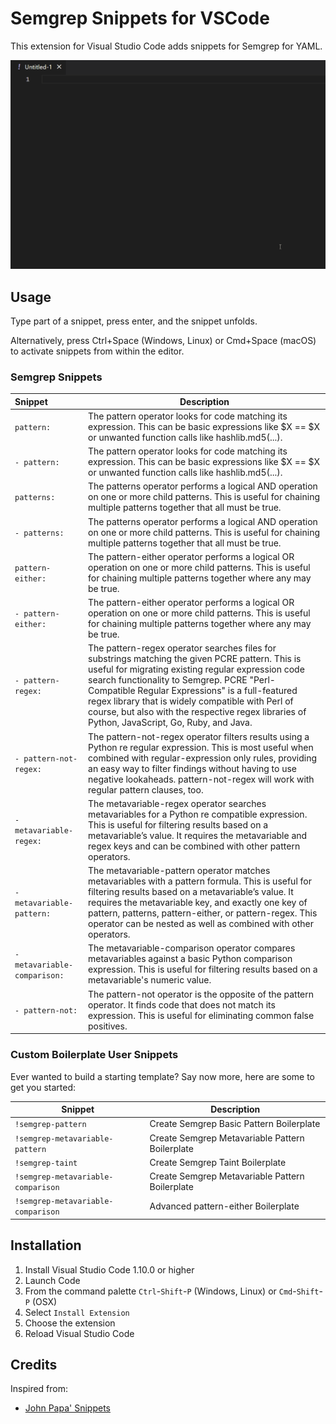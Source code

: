 # Semgrep Snippets for VSCode

This extension for Visual Studio Code adds snippets for Semgrep for YAML.

![Use Extension](./images/Semgrep.gif)

## Usage

Type part of a snippet, press enter, and the snippet unfolds.

Alternatively, press Ctrl+Space (Windows, Linux) or Cmd+Space (macOS) to activate snippets from within the editor.

### Semgrep Snippets

| Snippet            | Description |
| :--- | - |
| `pattern:` | The pattern operator looks for code matching its expression. This can be basic expressions like $X == $X or unwanted function calls like hashlib.md5(...).|
| `- pattern:` | The pattern operator looks for code matching its expression. This can be basic expressions like $X == $X or unwanted function calls like hashlib.md5(...).|
| `patterns:` | The patterns operator performs a logical AND operation on one or more child patterns. This is useful for chaining multiple patterns together that all must be true. |
| `- patterns:` | The patterns operator performs a logical AND operation on one or more child patterns. This is useful for chaining multiple patterns together that all must be true. |
| `pattern-either:`             | The pattern-either operator performs a logical OR operation on one or more child patterns. This is useful for chaining multiple patterns together where any may be true. |
| `- pattern-either:` | The pattern-either operator performs a logical OR operation on one or more child patterns. This is useful for chaining multiple patterns together where any may be true. |
| `- pattern-regex:` | The pattern-regex operator searches files for substrings matching the given PCRE pattern. This is useful for migrating existing regular expression code search functionality to Semgrep. PCRE "Perl-Compatible Regular Expressions" is a full-featured regex library that is widely compatible with Perl of course, but also with the respective regex libraries of Python, JavaScript, Go, Ruby, and Java. |
| `- pattern-not-regex:` | The pattern-not-regex operator filters results using a Python re regular expression. This is most useful when combined with regular-expression only rules, providing an easy way to filter findings without having to use negative lookaheads. pattern-not-regex will work with regular pattern clauses, too. |
| `- metavariable-regex:` | The metavariable-regex operator searches metavariables for a Python re compatible expression. This is useful for filtering results based on a metavariable’s value. It requires the metavariable and regex keys and can be combined with other pattern operators. |
| `- metavariable-pattern:` | The metavariable-pattern operator matches metavariables with a pattern formula. This is useful for filtering results based on a metavariable’s value. It requires the metavariable key, and exactly one key of pattern, patterns, pattern-either, or pattern-regex. This operator can be nested as well as combined with other operators. |
| `- metavariable-comparison:` | The metavariable-comparison operator compares metavariables against a basic Python comparison expression. This is useful for filtering results based on a metavariable's numeric value. |
| `- pattern-not:` | The pattern-not operator is the opposite of the pattern operator. It finds code that does not match its expression. This is useful for eliminating common false positives. |

### Custom Boilerplate User Snippets

Ever wanted to build a starting template? Say now more, here are some to get you started:

| Snippet | Description |
| --- | --- |
| `!semgrep-pattern` | Create Semgrep Basic Pattern Boilerplate |
| `!semgrep-metavariable-pattern` | Create Semgrep Metavariable Pattern Boilerplate |
| `!semgrep-taint` | Create Semgrep Taint Boilerplate |
| `!semgrep-metavariable-comparison` | Create Semgrep Metavariable Pattern Boilerplate |
| `!semgrep-metavariable-comparison` | Advanced pattern-either Boilerplate |

## Installation

1. Install Visual Studio Code 1.10.0 or higher
1. Launch Code
1. From the command palette `Ctrl`-`Shift`-`P` (Windows, Linux) or `Cmd`-`Shift`-`P` (OSX)
1. Select `Install Extension`
1. Choose the extension
1. Reload Visual Studio Code

## Credits

Inspired from:
- [John Papa' Snippets](https://github.com/johnpapa/vscode-angular-snippets)
